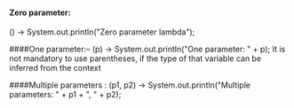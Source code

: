 #### Zero parameter:
() -> System.out.println("Zero parameter lambda");

####One parameter:–
(p) -> System.out.println("One parameter: " + p);
It is not mandatory to use parentheses, if the type of that variable can be inferred from the context

####Multiple parameters :
(p1, p2) -> System.out.println("Multiple parameters: " + p1 + ", " + p2);